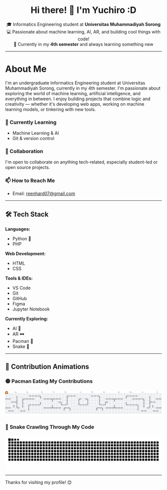 <h1 align="center">Hi there! 👋 I'm Yuchiro :D</h1>

<p align="center">
  🎓 Informatics Engineering student at <strong>Universitas Muhammadiyah Sorong</strong><br>
  💻 Passionate about machine learning, AI, AR, and building cool things with code!<br>
  🌱 Currently in my <strong>4th semester</strong> and always learning something new
</p>

---

# About Me

I'm an undergraduate Informatics Engineering student at Universitas Muhammadiyah Sorong, currently in my 4th semester. I'm passionate about exploring the world of machine learning, artificial intelligence, and everything in between. I enjoy building projects that combine logic and creativity — whether it's developing web apps, working on machine learning models, or tinkering with new tools.

### 🌱 Currently Learning
- Machine Learning & AI
- Git & version control

### 🤝 Collaboration
I'm open to collaborate on anything tech-related, especially student-led or open source projects.

### 📫 How to Reach Me
- Email: [reenhard07@gmail.com](mailto:reenhard07@gmail.com)

---

## 🛠️ Tech Stack

**Languages:**  
- Python 🐍
- PHP  

**Web Development:**  
- HTML
- CSS  

**Tools & IDEs:**  
- VS Code
- Git
- GitHub
- Figma
- Jupyter Notebook  

**Currently Exploring:**  
- AI 🤖  
- AR 🕶️  
- Pacman 👾  
- Snake 🐍  

---

## 👾 Contribution Animations

### 🟡 Pacman Eating My Contributions
![Pacman](https://raw.githubusercontent.com/itsnev1lle/itsnev1lle/output/pacman-contribution-graph.svg)

### 🐍 Snake Crawling Through My Code
![Snake](https://raw.githubusercontent.com/itsnev1lle/itsnev1lle/output/snake.svg)

---

Thanks for visiting my profile! 😊
